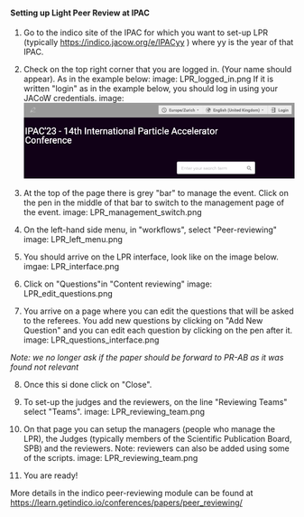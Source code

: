 #### Setting up Light Peer Review at IPAC

1. Go to the indico site of the IPAC for which you want to set-up LPR (typically <https://indico.jacow.org/e/IPACyy> ) where yy is the year of that IPAC.

2. Check on the top right corner that you are logged in. (Your name should appear). As in the example below:
image: LPR_logged_in.png
If it is written "login" as in the example below, you should log in using your JACoW credentials.
image: ![Not logged in](images/LPR_not_logged_in.png)

3. At the top of the page there is grey "bar" to manage the event. Click on the pen in the middle of that bar to switch to the management page of the event.
image: LPR_management_switch.png

4. On the left-hand side menu, in "workflows", select "Peer-reviewing"
image: LPR_left_menu.png

5. You should arrive on the LPR interface, look like on the image below.
imgae: LPR_interface.png

6. Click on "Questions"in "Content reviewing"
image: LPR_edit_questions.png

7. You arrive on a page where you can edit the questions that will be asked to the referees. You add new questions by clicking on "Add New Question" and you can edit each question by clicking on the pen after it.
image: LPR_questions_interface.png

*Note: we no longer ask if the paper should be forward to PR-AB as it was found not relevant*

8. Once this si done click on "Close".

9. To set-up the judges and the reviewers, on the line "Reviewing Teams" select "Teams".
image: LPR_reviewing_team.png

10. On that page you can setup the managers (people who manage the LPR), the Judges (typically members of the Scientific Publication Board, SPB) and the reviewers.
Note: reviewers can also be added using some of the scripts.
image: LPR_reviewing_team.png

11. You are ready!

More details in the indico peer-reviewing module can be found at <https://learn.getindico.io/conferences/papers/peer_reviewing/>
